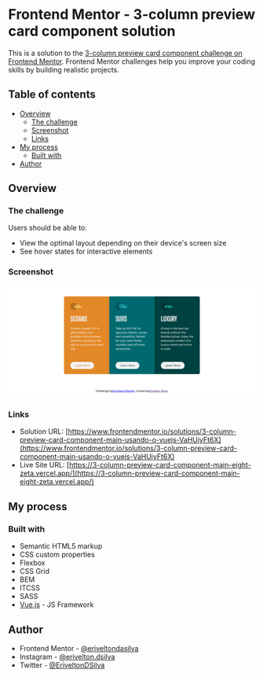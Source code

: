 # Frontend Mentor - 3-column preview card component solution

This is a solution to the [3-column preview card component challenge on Frontend Mentor](https://www.frontendmentor.io/challenges/3column-preview-card-component-pH92eAR2-). Frontend Mentor challenges help you improve your coding skills by building realistic projects.

## Table of contents

-   [Overview](#overview)
    -   [The challenge](#the-challenge)
    -   [Screenshot](#screenshot)
    -   [Links](#links)
-   [My process](#my-process)
    -   [Built with](#built-with)
-   [Author](#author)

## Overview

### The challenge

Users should be able to:

-   View the optimal layout depending on their device's screen size
-   See hover states for interactive elements

### Screenshot

![screenshot](./screenshot.png)

### Links

-   Solution URL: [https://www.frontendmentor.io/solutions/3-column-preview-card-component-main-usando-o-vuejs-VaHUiyFt6X](https://www.frontendmentor.io/solutions/3-column-preview-card-component-main-usando-o-vuejs-VaHUiyFt6X)
-   Live Site URL: [https://3-column-preview-card-component-main-eight-zeta.vercel.app/](https://3-column-preview-card-component-main-eight-zeta.vercel.app/)

## My process

### Built with

-   Semantic HTML5 markup
-   CSS custom properties
-   Flexbox
-   CSS Grid
-   BEM
-   ITCSS
-   SASS
-   [Vue.js](https://vuejs.org/) - JS Framework

## Author

-   Frontend Mentor - [@eriveltondasilva](https://www.frontendmentor.io/profile/eriveltondasilva)
-   Instagram - [@erivelton.dsilva](https://www.instagram.com/erivelton.dsilva/)
-   Twitter - [@EriveltonDSilva](https://twitter.com/EriveltonDSilva)
